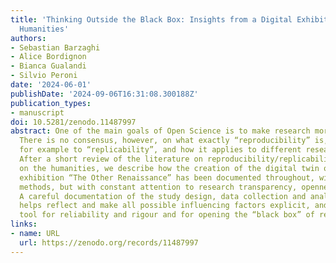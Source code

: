 ```yaml
---
title: 'Thinking Outside the Black Box: Insights from a Digital Exhibition in the
  Humanities'
authors:
- Sebastian Barzaghi
- Alice Bordignon
- Bianca Gualandi
- Silvio Peroni
date: '2024-06-01'
publishDate: '2024-09-06T16:31:08.300188Z'
publication_types:
- manuscript
doi: 10.5281/zenodo.11487997
abstract: One of the main goals of Open Science is to make research more reproducible.
  There is no consensus, however, on what exactly “reproducibility” is, as opposed
  for example to “replicability”, and how it applies to different research fields.
  After a short review of the literature on reproducibility/replicability with a focus
  on the humanities, we describe how the creation of the digital twin of the temporary
  exhibition “The Other Renaissance” has been documented throughout, with different
  methods, but with constant attention to research transparency, openness and accountability.
  A careful documentation of the study design, data collection and analysis techniques
  helps reflect and make all possible influencing factors explicit, and is a fundamental
  tool for reliability and rigour and for opening the “black box” of research.
links:
- name: URL
  url: https://zenodo.org/records/11487997
---
```

